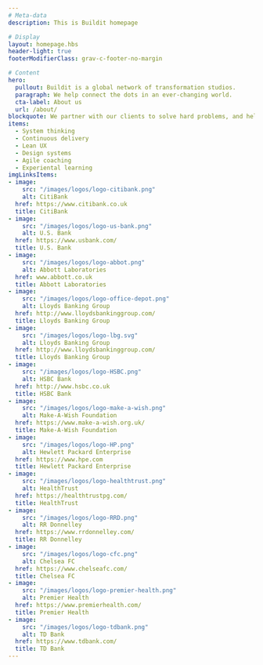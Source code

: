 ```yaml
---
# Meta-data
description: This is Buildit homepage

# Display
layout: homepage.hbs
header-light: true
footerModifierClass: grav-c-footer-no-margin

# Content
hero:
  pullout: Buildit is a global network of transformation studios.
  paragraph: We help connect the dots in an ever-changing world.
  cta-label: About us
  url: /about/
blockquote: We partner with our clients to solve hard problems, and help them deliver world-class products.
items:
  - System thinking
  - Continuous delivery
  - Lean UX
  - Design systems
  - Agile coaching
  - Experiental learning
imgLinksItems:
- image:
    src: "/images/logos/logo-citibank.png"
    alt: CitiBank
  href: https://www.citibank.co.uk
  title: CitiBank
- image:
    src: "/images/logos/logo-us-bank.png"
    alt: U.S. Bank
  href: https://www.usbank.com/
  title: U.S. Bank
- image:
    src: "/images/logos/logo-abbot.png"
    alt: Abbott Laboratories
  href: www.abbott.co.uk
  title: Abbott Laboratories
- image:
    src: "/images/logos/logo-office-depot.png"
    alt: Lloyds Banking Group
  href: http://www.lloydsbankinggroup.com/
  title: Lloyds Banking Group
- image:
    src: "/images/logos/logo-lbg.svg"
    alt: Lloyds Banking Group
  href: http://www.lloydsbankinggroup.com/
  title: Lloyds Banking Group
- image:
    src: "/images/logos/logo-HSBC.png"
    alt: HSBC Bank
  href: http://www.hsbc.co.uk
  title: HSBC Bank
- image:
    src: "/images/logos/logo-make-a-wish.png"
    alt: Make-A-Wish Foundation
  href: https://www.make-a-wish.org.uk/
  title: Make-A-Wish Foundation
- image:
    src: "/images/logos/logo-HP.png"
    alt: Hewlett Packard Enterprise
  href: https://www.hpe.com
  title: Hewlett Packard Enterprise
- image:
    src: "/images/logos/logo-healthtrust.png"
    alt: HealthTrust
  href: https://healthtrustpg.com/
  title: HealthTrust
- image:
    src: "/images/logos/logo-RRD.png"
    alt: RR Donnelley
  href: https://www.rrdonnelley.com/
  title: RR Donnelley
- image:
    src: "/images/logos/logo-cfc.png"
    alt: Chelsea FC
  href: https://www.chelseafc.com/
  title: Chelsea FC
- image:
    src: "/images/logos/logo-premier-health.png"
    alt: Premier Health
  href: https://www.premierhealth.com/
  title: Premier Health
- image:
    src: "/images/logos/logo-tdbank.png"
    alt: TD Bank
  href: https://www.tdbank.com/
  title: TD Bank
---
```

